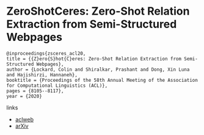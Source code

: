 # ZeroShotCeres: Zero-Shot Relation Extraction from Semi-Structured Webpages

```
@inproceedings{zsceres_acl20,
title = {{Z}ero{S}hot{C}eres: Zero-Shot Relation Extraction from Semi-Structured Webpages},
author = {Lockard, Colin and Shiralkar, Prashant and Dong, Xin Luna and Hajishirzi, Hannaneh},
booktitle = {Proceedings of the 58th Annual Meeting of the Association for Computational Linguistics (ACL)},
pages = {8105--8117},
year = {2020}
```

links
- [aclweb](https://www.aclweb.org/anthology/2020.acl-main.721/)
- [arXiv](https://arxiv.org/abs/2005.07105)
